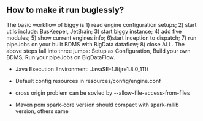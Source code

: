 ## How to make it run buglessly?

The basic workflow of biggy is 1) read engine configuration setups; 2) start utils include: BusKeeper, JetBrain; 3) start biggy instance; 4) add five modules; 5) show current engines info; 6)start Inception to dispatch; 7) run pipeJobs on your built BDMS with BigData dataflow; 8) close ALL. The above steps fall into three jumps: Setup as Configuration, Build your own BDMS, Run your pipeJobs on BigDataFlow.

* Java Execution Environment: JavaSE-1.8(jre1.8.0_111)

* Default config resources in resources/config/engine.conf

* cross origin problem can be sovled by --allow-file-access-from-files

* Maven pom spark-core version should compact with spark-mllib version, others same